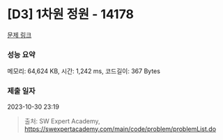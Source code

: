 # [D3] 1차원 정원 - 14178 

[문제 링크](https://swexpertacademy.com/main/code/problem/problemDetail.do?contestProbId=AX_N3oSqcyUDFARi) 

### 성능 요약

메모리: 64,624 KB, 시간: 1,242 ms, 코드길이: 367 Bytes

### 제출 일자

2023-10-30 23:19



> 출처: SW Expert Academy, https://swexpertacademy.com/main/code/problem/problemList.do